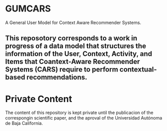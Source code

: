 # GUMCARS
A General User Model for Context Aware Recommender Systems.

## This reposotory corresponds to a work in progress of a data model that structures the information of the User, Context, Activity, and Items that Coantext-Aware Recommender Systems (CARS) require to perform contextual-based recommendations.

# Private Content
The content of this repository is kept private until the publicacion of the correspongin scientific paper, and the aproval of the Universidad Autónoma de Baja California.
